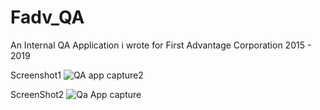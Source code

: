 # Fadv_QA
An Internal QA Application i wrote for First Advantage Corporation 2015 - 2019

Screenshot1
![QA app capture2](https://user-images.githubusercontent.com/22352308/146933440-32d21d96-9750-47a0-907d-142bea8ac2b8.PNG)

ScreenShot2
![Qa App capture](https://user-images.githubusercontent.com/22352308/146933439-ebf7721c-5139-4255-95df-0c4eaed05461.PNG)
